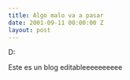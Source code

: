 ```yaml
---
title: Algo malo va a pasar
date: 2001-09-11 00:00:00 Z
layout: post
---
```


D:

Este es un blog editableeeeeeeeee